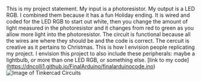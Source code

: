 This is my project statement. My input is a photoresistor. My output is a LED RGB. I combined them because it has a fun Holiday ending. It is wired and coded for the LED RGB to start out white, then you change the amount of light measured in the photoresistor and it changes from red to green as you allow more light into the photoresistor. The circuit is functional because all the wires are where they should be and the code is correct. The cercuit is creative as it pertains to Christmas. This is how I envision people replicating my project. I envision this project to also include these peripherals: maybe a lightbulb, or more than one LED RGB, or something else. [link to my code] (https://dncolli1.github.io/FinalArduino/finalarduinocode.ino)
![Image of Tinkercad Circuits](https://dncolli1.github.io/FinalArduino/finalarduino.png)
